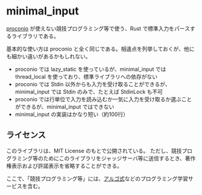 # minimal_input

[proconio](https://docs.rs/proconio) が使えない競技プログラミング等で使う、Rust で標準入力をパースするライブラリである。

基本的な使い方は proconio と全く同じである。相違点を列挙しておくが、他にも細かい違いがあるかもしれない。

- proconio では lazy_static を使っているが、minimal_input では thread_local を使っており、標準ライブラリへの依存がない
- proconio では Stdin 以外からも入力を受け取ることができるが、minimal_input では Stdin のみで、たとえば StdinLock も不可
- proconio では行単位で入力を読み込むか一気に入力を受け取るか選ぶことができるが、minimal_input ではできない
- minimal_input の実装はかなり短い（約100行）

## ライセンス

このライブラリは、MIT License のもとで公開されている。
ただし、競技プログラミング等のためにこのライブラリをジャッジサーバ等に送信するとき、著作権表示および許諾表示を省略することができる。

ここで、「競技プログラミング等」には、[アルゴ式](https://algo-method.com/)などのプログラミング学習サービスを含む。
